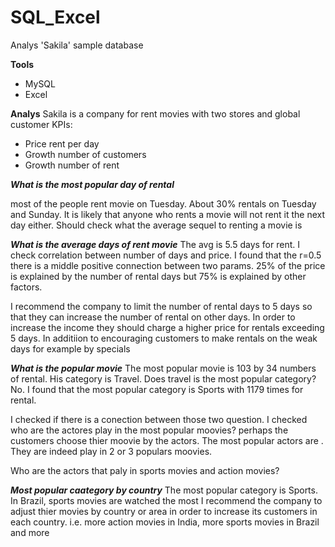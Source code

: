 # SQL_Excel

Analys 'Sakila' sample database 

**Tools**
- MySQL
- Excel

**Analys**
Sakila is a company for rent movies with two stores and global customer
KPIs:
- Price rent per day
- Growth number of customers
- Growth number of rent

***What is the most popular day of rental***

most of the people rent movie on Tuesday. About 30% rentals on Tuesday and Sunday.
It is likely that anyone who rents a movie will not rent it the next day either. Should check what the average sequel to renting a movie is

***What is the average days of rent movie***
The avg is 5.5 days for rent. I check correlation between number of days and price. I found that the r=0.5 there is a middle positive connection between two params. 
25% of the price is explained by the number of rental days but 75% is explained by other factors.


I recommend the company to limit the number of rental days to 5 days so that they can increase the number of rental on other days. In order to increase the income they should charge a higher price for rentals exceeding 5 days. In additiion to encouraging customers to make rentals on the weak days for example by specials


***What is the popular movie***
The most popular movie is 103 by 34 numbers of rental. His category is Travel.
Does travel is the most popular category? No. I found that the most popular category is Sports with 1179 times for rental.

I checked if there is a conection between those two question. I checked who are the actores play in the most popular moovies? perhaps
the customers choose thier moovie by the actors.
The most popular actors are . They are indeed play in 2 or 3 populars moovies.

Who are the actors that paly in sports movies and action movies?

***Most popular caategory by country***
The most popular category is Sports. In Brazil, sports movies are watched the most
I recommend the company to adjust thier movies by country or area in order to increase its customers in each country. 
i.e. more action movies in India, more sports movies in Brazil and more



